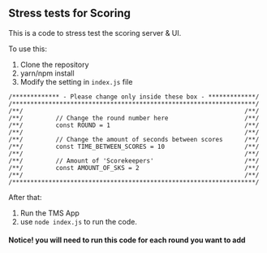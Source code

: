 ## Stress tests for Scoring

This is a code to stress test the scoring server & UI.

To use this:
 1. Clone the repository
 2. yarn/npm install
 3. Modify the setting in `index.js` file
 
 ```
/************* - Please change only inside these box - *************/
/*******************************************************************/
/**/                                                             /**/
/**/         // Change the round number here                     /**/
/**/         const ROUND = 1                                     /**/
/**/                                                             /**/
/**/         // Change the amount of seconds between scores      /**/
/**/         const TIME_BETWEEN_SCORES = 10                      /**/
/**/                                                             /**/
/**/         // Amount of 'Scorekeepers'                         /**/
/**/         const AMOUNT_OF_SKS = 2                             /**/
/**/                                                             /**/
/*******************************************************************/
 ```
 
 After that:
 1. Run the TMS App 
 2. use `node index.js` to run the code.
 
 
 #### Notice! you will need to run this code for **each** round you want to add
